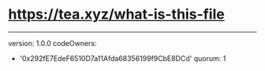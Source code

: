 # https://tea.xyz/what-is-this-file
---
version: 1.0.0
codeOwners:
  - '0x292fE7EdeF6510D7a11Afda68356199f9CbE8DCd'
quorum: 1
